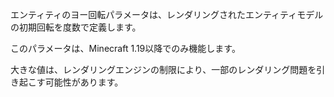 エンティティのヨー回転パラメータは、レンダリングされたエンティティモデルの初期回転を度数で定義します。

このパラメータは、Minecraft 1.19以降でのみ機能します。

大きな値は、レンダリングエンジンの制限により、一部のレンダリング問題を引き起こす可能性があります。